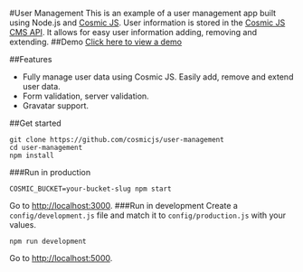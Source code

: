 #User Management
This is an example of a user management app built using Node.js and [Cosmic JS](https://cosmicjs.com).  User information is stored in the [Cosmic JS CMS API](https://cosmicjs.com).  It allows for easy user information adding, removing and extending.
##Demo
[Click here to view a demo](http://user-management.cosmicapp.co)

##Features
- Fully manage user data using Cosmic JS.  Easily add, remove and extend user data.
- Form validation, server validation.
- Gravatar support.

##Get started
```
git clone https://github.com/cosmicjs/user-management
cd user-management
npm install
```

###Run in production
```
COSMIC_BUCKET=your-bucket-slug npm start
```
Go to [http://localhost:3000](http://localhost:3000).
###Run in development
Create a `config/development.js` file and match it to `config/production.js` with your values.
```
npm run development
```
Go to [http://localhost:5000](http://localhost:5000).